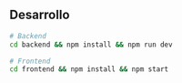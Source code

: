 
## Desarrollo
```bash
# Backend
cd backend && npm install && npm run dev

# Frontend
cd frontend && npm install && npm start